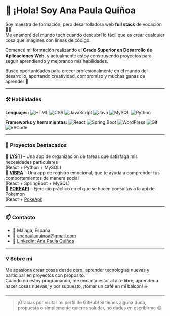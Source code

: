 # 👋 ¡Hola! Soy Ana Paula Quiñoa

Soy maestra de formación, pero desarrolladora web **full stack** de vocación 👩‍💻.  
Me enamoré del mundo tech cuando descubrí lo fácil que es crear cualquier cosa que imagines con líneas de código.

Comencé mi formación realizando el **Grado Superior en Desarrollo de Aplicaciones Web**, y actualmente estoy construyendo proyectos para seguir aprendiendo y mejorando mis habilidades.  

Busco oportunidades para crecer profesionalmente en el mundo del desarrollo, aportando creatividad, compromiso y muchas ganas de aprender 🚀

---

### 🛠 Habilidades

**Lenguajes:**
![HTML](https://img.shields.io/badge/HTML-E34F26?style=for-the-badge&logo=html5&logoColor=white)
![CSS](https://img.shields.io/badge/CSS-1572B6?style=for-the-badge&logo=css3&logoColor=white)
![JavaScript](https://img.shields.io/badge/JavaScript-F7DF1E?style=for-the-badge&logo=javascript&logoColor=black)
![Java](https://img.shields.io/badge/Java-007396?style=for-the-badge&logo=java&logoColor=white)
![MySQL](https://img.shields.io/badge/MySQL-4479A1?style=for-the-badge&logo=mysql&logoColor=white)
![Python](https://img.shields.io/badge/Python-3776AB?style=for-the-badge&logo=python&logoColor=white)

**Frameworks y herramientas:**
![React](https://img.shields.io/badge/React-20232A?style=for-the-badge&logo=react&logoColor=61DAFB)
![Spring Boot](https://img.shields.io/badge/Spring_Boot-6DB33F?style=for-the-badge&logo=spring-boot&logoColor=white)
![WordPress](https://img.shields.io/badge/WordPress-21759B?style=for-the-badge&logo=wordpress&logoColor=white)
![Git](https://img.shields.io/badge/Git-F05032?style=for-the-badge&logo=git&logoColor=white)
![VSCode](https://img.shields.io/badge/VSCode-007ACC?style=for-the-badge&logo=visual-studio-code&logoColor=white)

---

### 🚀 Proyectos Destacados

🔹 **[LYSTI](https://github.com/AnaPQ95/lysti)** – Una app de organización de tareas que satisfaga mis necesidades particulares<br> 
      (React + Python + MySQL)   
🔹 **[VIBRA](https://github.com/pepinedo/Vibra)** – Una app de registro emocional, que te ayuda a comprender tus comportamientos de manera social<br> 
      (React + SpringBoot + MySQL)   
🔹 **[POKEAPI](https://github.com/AnaPQ95/PokeApi)** – Ejercicio práctico en el que se hacen consultas a la api de Pokemon<br> 
      (React + [PokeApi](https://pokeapi.co))


---

### 📫 Contacto

- 📍 Málaga, España  
- 📧 [anapaulaquinoa@gmail.com](mailto:anapaulaquinoa@gmail.com)  
- 🔗 [LinkedIn: Ana Paula Quiñoa](https://www.linkedin.com/in/ana-paula-qui%C3%B1oa-torcisi/)

---

### 💡 Sobre mí

Me apasiona crear cosas desde cero, aprender tecnologías nuevas y participar en proyectos con propósito.  
Cuando no estoy programando, me encanta estar al aire libre, aprender a hacer cosas nuevas, y por supuesto, ¡tomar un café en mi balcón! ☕

---

> ¡Gracias por visitar mi perfil de GitHub! Si tienes alguna duda, propuesta o simplemente quieres saludar, no dudes en escribirme 😊

